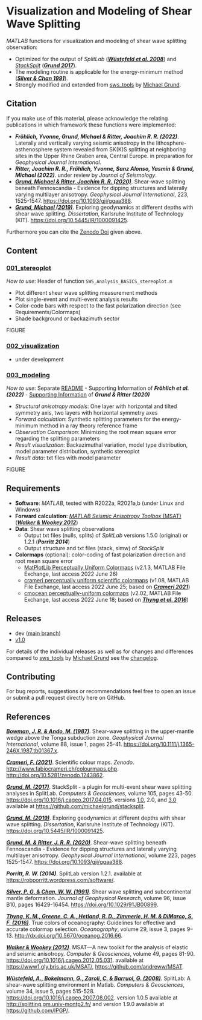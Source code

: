 # Visualization and Modeling of Shear Wave Splitting

_MATLAB_ functions for visualization and modeling of shear wave splitting observation:
- Optimized for the output of _SplitLab_ ([**_Wüstefeld et al. 2008_**](https://doi.org/10.1016/j.cageo.2007.08.002)) and [_StackSplit_](https://github.com/michaelgrund/stacksplit) ([**_Grund 2017_**](https://doi.org/10.1016/j.cageo.2017.04.015)).
- The modeling routine is applicable for the energy-minimum method ([**_Silver & Chan 1991_**](https://doi.org/10.1029/91JB00899)).
- Strongly modified and extended from [sws_tools](https://github.com/michaelgrund/sws_tools) by [Michael Grund](https://github.com/michaelgrund).


## Citation

If you make use of this material, please acknowledge the relating publications in which framework these functions were implemented:

- **_Fröhlich, Yvonne, Grund, Michael & Ritter, Joachim R. R. (2022)_**. Laterally and vertically varying seismic anisotropy in the lithosphere-asthenosphere system revealed from SK(K)S splitting at neighboring sites in the Upper Rhine Graben area, Central Europe. in preparation for *Geophysical Journal International*.
- **_Ritter, Joachim R. R., Fröhlich, Yvonne, Sanz Alonso, Yasmin & Grund, Michael (2022)_**. under review by *Journal of Seismology*.
- [**_Grund, Michael & Ritter, Joachim R. R. (2020)_**](https://doi.org/10.1093/gji/ggaa388). Shear-wave splitting beneath Fennoscandia - Evidence for dipping structures and laterally varying multilayer anisotropy. *Geophysical Journal International*, 223, 1525-1547. https://doi.org/10.1093/gji/ggaa388.
- [**_Grund, Michael (2019)_**](https://doi.org/10.5445/IR/1000091425). Exploring geodynamics at different depths with shear wave splitting. *Dissertation*, Karlsruhe Institute of Technology (KIT). https://doi.org/10.5445/IR/1000091425.

Furthermore you can cite the [Zenodo Doi]() given above.


## Content

### **[001_stereoplot]()**

 _How to use_: Header of function `SWS_Analysis_BASICS_stereoplot.m`

  - Plot different shear wave splitting measurement methods
  - Plot single-event and multi-event analysis results
  - Color-code bars with respect to the fast polarization direction (see Requirements/Colormaps)
  - Shade background or backazimuth sector

FIGURE

### **[002_visualization]()**

  - under development

### **[003_modeling]()**

_How to use_: Separate [README]() - Supporting Information of **_Fröhlich et al. (2022)_** - [Supporting Information](https://academic.oup.com/gji/article/223/3/1525/5893297#supplementary-data) of **_Grund & Ritter (2020)_**

  - _Structural anisotropy models_: One layer with horizontal and tilted symmetry axis, two layers with horizontal symmetry axes
  - _Forward calculation_: Synthetic splitting parameters for the energy-minimum method in a ray theory reference frame
  - _Observation Comparison_: Minimizing the root mean square error regarding the splitting parameters
  - _Result visualization_: Backazimuthal variation, model type distribution, model parameter distribution, synthetic stereoplot
  - _Result data_: txt files with model parameter

FIGURE


## Requirements

- **Software**: _MATLAB_, tested with R2022a, R2021a,b (under Linux and Windows)
- **Forward calculation**: [_MATLAB Seismic Anisotropy Toolbox_ (MSAT)](https://www1.gly.bris.ac.uk/MSAT/) ([**_Walker & Wookey 2012_**](https://doi.org/10.1016/j.cageo.2012.05.031))
- **Data**: Shear wave splitting observations
  - Output txt files (nulls, splits) of _SplitLab_ versions 1.5.0 (original) or 1.2.1 (**_Porritt 2014_**)
  - Output structure and txt files (stack, simw) of _StackSplit_
- **Colormaps** (optional): color-coding of fast polarization direction and root mean square error
  - [MatPlotLib Perceptually Uniform Colormaps](https://de.mathworks.com/matlabcentral/fileexchange/62729-matplotlib-perceptually-uniform-colormaps)
    (v2.1.3, MATLAB File Exchange, last access 2022 June 26)
  - [crameri perceptually uniform scientific colormaps](https://de.mathworks.com/matlabcentral/fileexchange/68546-crameri-perceptually-uniform-scientific-colormaps)
    (v1.08, MATLAB File Exchange, last access 2022 June 25; based on [**_Crameri 2021_**](http://doi.org/10.5281/zenodo.1243862))
  - [cmocean perceptually-uniform colormaps](https://de.mathworks.com/matlabcentral/fileexchange/57773-cmocean-perceptually-uniform-colormaps)
    (v2.02, MATLAB File Exchange, last access 2022 June 18; based on [**_Thyng et al. 2016_**](http://dx.doi.org/10.5670/oceanog.2016.66))


## Releases

- dev ([main branch]())
- [v1.0]()

For details of the individual releases as well as for changes and differences compared to [sws_tools](https://github.com/michaelgrund/sws_tools) by [Michael Grund](https://github.com/michaelgrund) see the [changelog]().


## Contributing

For bug reports, suggestions or recommendations feel free to open an issue or submit a pull request directly here on GitHub.


## References

[**_Bowman, J. R. & Ando, M. (1987)_**](https://doi.org/10.1111/j.1365-246X.1987.tb01367.x).
Shear-wave splitting in the upper-mantle wedge above the Tonga subduction zone.
*Geophysical Journal International*, volume 88, issue 1, pages 25-41.
https://doi.org/10.1111/j.1365-246X.1987.tb01367.x.

[**_Crameri, F. (2021)_**](http://doi.org/10.5281/zenodo.1243862).
Scientific colour maps. *Zenodo*. http://www.fabiocrameri.ch/colourmaps.php. http://doi.org/10.5281/zenodo.1243862.

[**_Grund, M. (2017)_**](https://doi.org/10.1016/j.cageo.2017.04.015).
StackSplit - a plugin for multi-event shear wave splitting analyses in SplitLab.
*Computers & Geosciences*, volume 105, pages 43-50.
https://doi.org/10.1016/j.cageo.2017.04.015.
versions [1.0](https://doi.org/10.5281/zenodo.464385), 2.0, and [3.0](https://doi.org/10.5281/zenodo.5802051)
available at https://github.com/michaelgrund/stacksplit.

[**_Grund, M. (2019)_**](https://doi.org/10.5445/IR/1000091425).
Exploring geodynamics at different depths with shear wave splitting.
*Dissertation*, Karlsruhe Institute of Technology (KIT). https://doi.org/10.5445/IR/1000091425.

[**_Grund, M. & Ritter, J. R. R. (2020)_**](https://doi.org/10.1093/gji/ggaa388).
Shear-wave splitting beneath Fennoscandia - Evidence for dipping structures and laterally varying multilayer anisotropy.
*Geophysical Journal International*, volume 223, pages 1525-1547.
https://doi.org/10.1093/gji/ggaa388.

**_Porritt, R. W. (2014)_**. SplitLab version 1.2.1.
available at https://robporritt.wordpress.com/software/.

[**_Silver, P. G. & Chan, W. W. (1991)_**](https://doi.org/10.1029/91JB00899).
Shear wave splitting and subcontinental mantle deformation.
*Journal of Geophysical Research*, volume 96, issue B10, pages 16429-16454.
https://doi.org/10.1029/91JB00899.

[**_Thyng, K. M., Greene, C. A., Hetland, R. D., Zimmerle, H. M. & DiMarco, S. F. (2016)_**](http://dx.doi.org/10.5670/oceanog.2016.66).
True colors of oceanography: Guidelines for effective and accurate colormap selection.
*Oceanography*, volume 29, issue 3, pages 9–13.
http://dx.doi.org/10.5670/oceanog.2016.66.

[**_Walker & Wookey (2012)_**](https://doi.org/10.1016/j.cageo.2012.05.031).
MSAT—A new toolkit for the analysis of elastic and seismic anisotropy.
*Computer & Geosciences*, volume 49, pages 81-90.
https://doi.org/10.1016/j.cageo.2012.05.031.
available at https://www1.gly.bris.ac.uk/MSAT/, https://github.com/andreww/MSAT.

[**_Wüstefeld, A., Bokelmann, G., Zaroli, C. & Barruol, G. (2008)_**](https://doi.org/10.1016/j.cageo.2007.08.002).
SplitLab: A shear-wave splitting environment in Matlab.
*Computers & Geosciences*, volume 34, issue 5, pages 515-528.
https://doi.org/10.1016/j.cageo.2007.08.002.
version 1.0.5 available at http://splitting.gm.univ-montp2.fr/ and version 1.9.0 available at https://github.com/IPGP/.